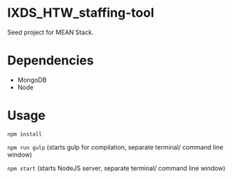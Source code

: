 # IXDS_HTW_staffing-tool
Seed project for MEAN Stack. 

# Dependencies
- MongoDB
- Node

# Usage

`npm install`

`npm run gulp` (starts gulp for compilation, separate terminal/ command line window)

`npm start` (starts NodeJS server, separate terminal/ command line window)